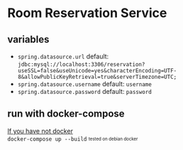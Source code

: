 # Room Reservation Service

## variables

- `spring.datasource.url`
  default: `jdbc:mysql://localhost:3306/reservation?useSSL=false&useUnicode=yes&characterEncoding=UTF-8&allowPublicKeyRetrieval=true&serverTimezone=UTC;`
- `spring.datasource.username` default: `username`
- `spring.datasource.password` default: `password`

## run with docker-compose

[If you have not docker](https://docs.docker.com/engine/install/) \
`docker-compose up --build`
<sub><sup>tested on debian docker</sup></sub>



